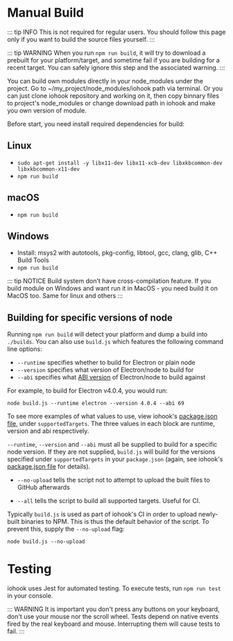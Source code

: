 # Manual Build

::: tip INFO
This is not required for regular users. You should follow this page only if you want to build the source files yourself.
:::

::: tip WARNING
When you run `npm run build`, it will try to download a prebuilt for your platform/target, and sometime fail if you are building for a recent target. You can safely ignore this step and the associated warning.
:::

You can build own modules directly in your node_modules under the project. Go to ~/my_project/node_modules/iohook path via terminal.
Or you can just clone iohook repository and working on it, then copy binnary files to project's node_modules or change download path in iohook and make you own version of module.

Before start, you need install required dependencies for build: 

## Linux
- `sudo apt-get install -y libx11-dev libx11-xcb-dev libxkbcommon-dev libxkbcommon-x11-dev`
- `npm run build`

## macOS
- `npm run build`

## Windows
- Install: msys2 with autotools, pkg-config, libtool, gcc, clang, glib, C++ Build Tools
- `npm run build`

::: tip NOTICE Build system don't have cross-compilation feature. If you build module on Windows and want run it in MacOS - you need build it on MacOS too. Same for linux and others :::

## Building for specific versions of node

Running `npm run build` will detect your platform and dump a build into `./builds`. You can also use `build.js` which features the following
command line options:

* `--runtime` specifies whether to build for Electron or plain node
* `--version` specifies what version of Electron/node to build for
* `--abi` specifies what [ABI version](https://nodejs.org/en/docs/guides/abi-stability/) of Electron/node to build against

For example, to build for Electron v4.0.4, you would run:

```
node build.js --runtime electron --version 4.0.4 --abi 69
```

To see more examples of what values to use, view iohook's [package.json file](https://github.com/wilix-team/iohook/blob/master/package.json), under `supportedTargets`. The three values in each block are runtime, version and abi respectively.

`--runtime`, `--version` and `--abi` must all be supplied to build for a specific node version. If they are not supplied, `build.js` will build for the versions specified under `supportedTargets` in your `package.json` (again, see iohook's [package.json file](https://github.com/wilix-team/iohook/blob/master/package.json) for details).

* `--no-upload` tells the script not to attempt to upload the built files to GitHub afterwards

* `--all` tells the script to build all supported targets. Useful for CI.

Typically `build.js` is used as part of iohook's CI in order to upload newly-built binaries to NPM. This is thus the default behavior of the script. To prevent this, supply the `--no-upload` flag:

```
node build.js --no-upload
```

# Testing

iohook uses Jest for automated testing. To execute tests, run `npm run test` in your console.

::: WARNING
It is important you don't press any buttons on your keyboard, don't use your mouse nor the scroll wheel. Tests depend on native events fired by the real keyboard and mouse. Interrupting them will cause tests to fail.
:::
